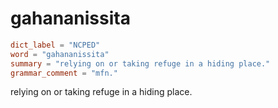 # gahananissita

``` toml
dict_label = "NCPED"
word = "gahananissita"
summary = "relying on or taking refuge in a hiding place."
grammar_comment = "mfn."
```

relying on or taking refuge in a hiding place.

